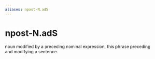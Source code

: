 ```yaml
---
aliases: npost-N.adS
---
```

# npost-N.adS

noun modified by a preceding nominal expression, this phrase preceding and modifying a sentence.